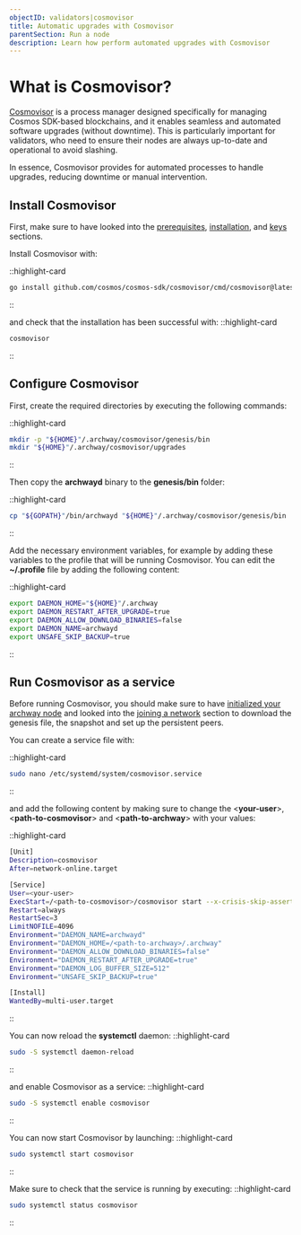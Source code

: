 ```yaml
---
objectID: validators|cosmovisor
title: Automatic upgrades with Cosmovisor
parentSection: Run a node
description: Learn how perform automated upgrades with Cosmovisor
---
```


# What is Cosmovisor?


<a href="https://docs.cosmos.network/main/tooling/cosmovisor" target="_blank" >Cosmovisor</a> is a process manager designed specifically for managing Cosmos SDK-based blockchains, and it enables seamless and automated software upgrades (without downtime). This is particularly important for validators, who need to ensure their nodes are always up-to-date and operational to avoid slashing.

In essence, Cosmovisor provides for automated processes to handle upgrades, reducing downtime or manual intervention.


## Install Cosmovisor

First, make sure to have looked into the [prerequisites](/validators/running-a-node/prerequisites), [installation](/validators/running-a-node/install), and [keys](/validators/running-a-node/keys) sections.



Install Cosmovisor with:

::highlight-card

```bash
go install github.com/cosmos/cosmos-sdk/cosmovisor/cmd/cosmovisor@latest
```

::

and check that the installation has been successful with:
::highlight-card

```bash
cosmovisor
```

::

## Configure Cosmovisor

First, create the required directories by executing the following commands:

::highlight-card

```bash
mkdir -p "${HOME}"/.archway/cosmovisor/genesis/bin
mkdir "${HOME}"/.archway/cosmovisor/upgrades
```

::


Then copy the **archwayd** binary to the **genesis/bin** folder:

::highlight-card

```bash
cp "${GOPATH}"/bin/archwayd "${HOME}"/.archway/cosmovisor/genesis/bin
```

::


Add the necessary environment variables, for example by adding these variables to the profile that will be running Cosmovisor. You can edit the **~/.profile** file by adding the following content:


::highlight-card

```bash
export DAEMON_HOME="${HOME}"/.archway
export DAEMON_RESTART_AFTER_UPGRADE=true
export DAEMON_ALLOW_DOWNLOAD_BINARIES=false
export DAEMON_NAME=archwayd
export UNSAFE_SKIP_BACKUP=true
```

::


## Run Cosmovisor as a service

Before running Cosmovisor, you should make sure to have [initialized your archway node](/validators/running-a-node/install##initialize-a-node) and looked into the [joining a network](/validators/running-a-node/join-a-network) section to  download the genesis file, the snapshot and set up the persistent peers.

You can create a service file with:

::highlight-card

```bash
sudo nano /etc/systemd/system/cosmovisor.service
```

::

and add the following content by making sure to change the <**your-user**>, <**path-to-cosmovisor**> and <**path-to-archway**> with your values:


::highlight-card

```bash
[Unit]
Description=cosmovisor
After=network-online.target

[Service]
User=<your-user>
ExecStart=/<path-to-cosmovisor>/cosmovisor start --x-crisis-skip-assert-invariants
Restart=always
RestartSec=3
LimitNOFILE=4096
Environment="DAEMON_NAME=archwayd"
Environment="DAEMON_HOME=/<path-to-archway>/.archway"
Environment="DAEMON_ALLOW_DOWNLOAD_BINARIES=false"
Environment="DAEMON_RESTART_AFTER_UPGRADE=true"
Environment="DAEMON_LOG_BUFFER_SIZE=512"
Environment="UNSAFE_SKIP_BACKUP=true"

[Install]
WantedBy=multi-user.target

```

::


You can now reload the **systemctl** daemon:
::highlight-card

```bash
sudo -S systemctl daemon-reload
```

::


and enable Cosmovisor as a service:
::highlight-card

```bash
sudo -S systemctl enable cosmovisor
```

::

You can now start Cosmovisor by launching:
::highlight-card

```bash
sudo systemctl start cosmovisor
```

::


Make sure to check that the service is running by executing:
::highlight-card

```bash
sudo systemctl status cosmovisor
```

::